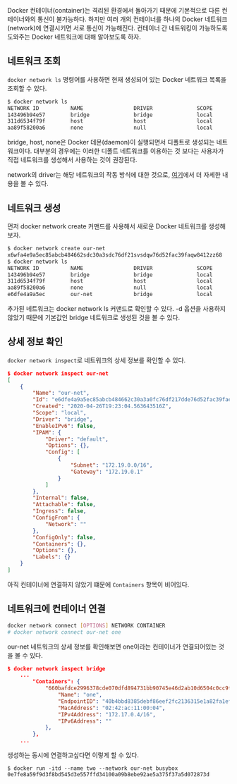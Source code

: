 
Docker 컨테이너(container)는 격리된 환경에서 돌아가기 때문에 기본적으로 다른 컨테이너와의 통신이 불가능하다. 하지만 여러 개의 컨테이너를 하나의 Docker 네트워크(network)에 연결시키면 서로 통신이 가능해진다. 컨테이너 간 네트워킹이 가능하도록 도와주는 Docker 네트워크에 대해 알아보도록 하자.

## 네트워크 조회

`docker network ls` 명령어를 사용하면 현재 생성되어 있는 Docker 네트워크 목록을 조회할 수 있다.

```bash
$ docker network ls
NETWORK ID          NAME                DRIVER              SCOPE
143496b94e57        bridge              bridge              local
311d6534f79f        host                host                local
aa89f58200a6        none                null                local
```

bridge, host, none은 Docker 데몬(daemon)이 실행되면서 디폴트로 생성되는 네트워크이다. 대부분의 경우에는 이러한 디폴트 네트워크를 이용하는 것 보다는 사용자가 직접 네트워크를 생성해서 사용하는 것이 권장된다.

network의 driver는 해당 네트워크의 작동 방식에 대한 것으로, [여기](../Docker/도커 네트워크.md)에서 더 자세한 내용을 볼 수 있다. 

## 네트워크 생성

먼저 docker network create 커맨드를 사용해서 새로운 Docker 네트워크를 생성해보자.

```bash
$ docker network create our-net
x6wfa4e9a5ec85abcb484662sdc30a3sdc76df21svsdqw76d52fac39faqw8412zz68
$ docker network ls
NETWORK ID          NAME                DRIVER              SCOPE
143496b94e57        bridge              bridge              local
311d6534f79f        host                host                local
aa89f58200a6        none                null                local
e6dfe4a9a5ec        our-net             bridge              local
```

추가된 네트워크는 docker network ls 커맨드로 확인할 수 있다. -d 옵션을 사용하지 않았기 때문에 기본값인 bridge 네트워크로 생성된 것을 볼 수 있다.

## 상세 정보 확인

`docker network inspect`로 네트워크의 상세 정보를 확인할 수 있다.

```json
$ docker network inspect our-net
[
    {
        "Name": "our-net",
        "Id": "e6dfe4a9a5ec85abcb484662c30a3a0fc76df217dde76d52fac39fae8412ca68",
        "Created": "2020-04-26T19:23:04.563643516Z",
        "Scope": "local",
        "Driver": "bridge",
        "EnableIPv6": false,
        "IPAM": {
            "Driver": "default",
            "Options": {},
            "Config": [
                {
                    "Subnet": "172.19.0.0/16",
                    "Gateway": "172.19.0.1"
                }
            ]
        },
        "Internal": false,
        "Attachable": false,
        "Ingress": false,
        "ConfigFrom": {
            "Network": ""
        },
        "ConfigOnly": false,
        "Containers": {},
        "Options": {},
        "Labels": {}
    }
]
```

아직 컨테이너에 연결하지 않았기 떄문에 `Containers` 항목이 비어있다.

## 네트워크에 컨테이너 연결

```bash
docker network connect [OPTIONS] NETWORK CONTAINER
# docker network connect our-net one
```

our-net 네트워크의 상세 정보를 확인해보면 one이라는 컨테이너가 연결되어있는 것을 볼 수 있다.

```json
$ docker network inspect bridge
    ...
        "Containers": {
            "660bafdce2996378cde070dfd894731bb90745e46d2ab10d6504c0cc9f4bdea9": {
                "Name": "one",
                "EndpointID": "40b4bbd8385debf86eef2fc2136315e1a82fa1ef72877bfae25477d6e8e46726",
                "MacAddress": "02:42:ac:11:00:04",
                "IPv4Address": "172.17.0.4/16",
                "IPv6Address": ""
            },
        },
    ...
```

생성하는 동시에 연결하고싶다면 이렇게 할 수 있다.

```
$ docker run -itd --name two --network our-net busybox
0e7fe8a59f9d3f8bd545d3e557ffd34100a09b8ebe92ae5a375f37a5d072873d
```
